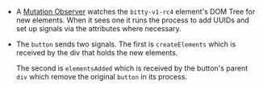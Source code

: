 - A [Mutation Observer](https://developer.mozilla.org/en-US/docs/Web/API/MutationObserver)
watches the <code>bitty-v1-rc4</code>
element's DOM Tree for new elements. When it sees one
it runs the process to add UUIDs and set up signals
via the attributes where necessary. 

- The <code>button</code> sends two signals. The first is
<code>createElements</code> which is received by
the div that holds the new elements. 

  The second is <code>elementsAdded</code> which
  is received by the button's parent <code>div</code>
  which remove the original <code>button</code>
  in its process.
